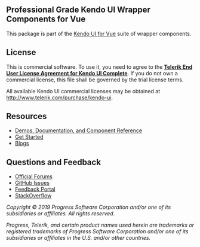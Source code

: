 ## Professional Grade Kendo UI Wrapper Components for Vue

This package is part of the [Kendo UI for Vue](https://www.telerik.com/kendo-vue-ui/) suite of wrapper components.

## License

This is commercial software. To use it, you need to agree to the [**Telerik End User License Agreement for Kendo UI Complete**](http://www.telerik.com/purchase/license-agreement/kendo-ui). If you do not own a commercial license, this file shall be governed by the trial license terms.

All available Kendo UI commercial licenses may be obtained at http://www.telerik.com/purchase/kendo-ui.

## Resources

- [Demos, Documentation, and Component Reference](https://www.telerik.com/kendo-vue-ui/components)
- [Get Started](https://www.telerik.com/kendo-vue-ui/getting-started)
- [Blogs](http://www.telerik.com/blogs/kendo-ui)

## Questions and Feedback

- [Official Forums](https://www.telerik.com/forums/kendo-ui-vue)
- [GitHub Issues](https://github.com/telerik/kendo-vue/issues)
- [Feedback Portal](http://kendoui-feedback.telerik.com/forums/908425-kendo-ui-for-vue-feedback)
- [StackOverflow](https://stackoverflow.com/questions/tagged/kendo-ui-vue)

*Copyright © 2019 Progress Software Corporation and/or one of its subsidiaries or affiliates. All rights reserved.*

*Progress, Telerik, and certain product names used herein are trademarks or registered trademarks of Progress Software Corporation and/or one of its subsidiaries or affiliates in the U.S. and/or other countries.*
